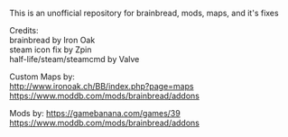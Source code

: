 This is an unofficial repository for brainbread, mods, maps, and it's fixes

Credits:\
brainbread by Iron Oak\
steam icon fix by Zpin\
half-life/steam/steamcmd by Valve

Custom Maps by:\
http://www.ironoak.ch/BB/index.php?page=maps \
https://www.moddb.com/mods/brainbread/addons

Mods by:
https://gamebanana.com/games/39 \
https://www.moddb.com/mods/brainbread/addons
